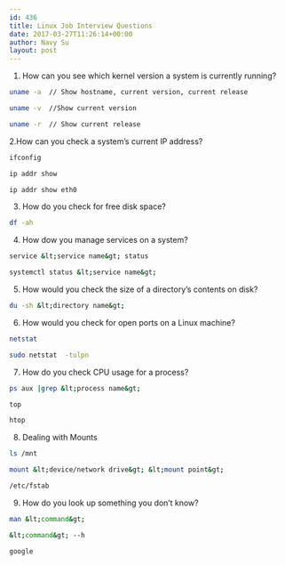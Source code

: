 ```yaml
---
id: 436
title: Linux Job Interview Questions
date: 2017-03-27T11:26:14+00:00
author: Navy Su
layout: post
---
```

  1. How can you see which kernel version a system is currently running?

```bash
uname -a  // Show hostname, current version, current release

uname -v  //Show current version

uname -r  // Show current release
```

2.How can you check a system&#8217;s current IP address?
  

```bash
ifconfig

ip addr show

ip addr show eth0
```

3. How do you check for free disk space?

```bash
df -ah
```

4. How dow you manage services on a system?

```bash
service &lt;service name&gt; status

systemctl status &lt;service name&gt;
```

5. How would you check the size of a directory&#8217;s contents on disk?

```bash
du -sh &lt;directory name&gt;
```

6. How would you check for open ports on a Linux machine?

```bash
netstat

sudo netstat  -tulpn
```

7. How do you check CPU usage for a process?

```bash
ps aux |grep &lt;process name&gt; 

top

htop

```

8. Dealing with Mounts

```bash
ls /mnt

mount &lt;device/network drive&gt; &lt;mount point&gt;

/etc/fstab

```

9. How do you look up something you don&#8217;t know?

```bash
man &lt;command&gt;

&lt;command&gt; --h

google
```

